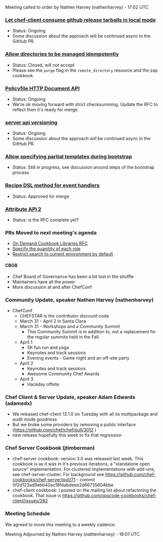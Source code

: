 Meeting called to order by Nathen Harvey (nathenharvey) - 17:02 UTC

### [Let chef-client consume github release tarballs in local mode](https://github.com/chef/chef-rfc/pull/86)
* Status: Ongoing
* Some discussion about the approach will be continued async in the GitHub PR.

### [Allow directories to be managed idempotently](https://github.com/chef/chef-rfc/pull/89)
* Status: Closed, will not accept
* Please see the `purge` flag in the `remote_directory` resource and the zap cookbook.

### [Policyfile HTTP Document API](https://github.com/chef/chef-rfc/pull/91)
* Status: Ongoing
* We're ok moving forward with strict checksumming.  Update the RFC to reflect then it's ready for merge.

### [server api versioning](https://github.com/chef/chef-rfc/pull/92)
* Status: Ongiong
* Some discussion about the approach will be continued async in the GitHub PR.

### [Allow specifying partial templates during bootstrap](https://github.com/chef/chef-rfc/pull/82)
  * Status:  Still in progress, see discussion around steps of the bootstrap process
  
### [Recipe DSL method for event handlers](https://github.com/chef/chef-rfc/pull/83)
  * Status:  Approved for merge
  
### [Attribute API 2](https://github.com/chef/chef-rfc/pull/77)
  * Status:  is the RFC complete yet?
  
### PRs Moved to next meeting's agenda

* [On Demand Cookbook Libraries RFC](https://github.com/chef/chef-rfc/pull/93)
* [Specify the quanitity of each role](https://github.com/chef/chef-rfc/pull/95)
* [Restrict search to current environment by default](https://github.com/chef/chef-rfc/pull/96)

#### CBGB

* Chef Board of Governance has been a bit lost in the shuffle
* Maintainers have all the power
* More discussion at and after ChefConf

### Community Update, speaker Nathen Harvey (nathenharvey)

* ChefConf
  * CHEFSTAR is the contributor discount code
  * March 31 - April 2 in Santa Clara
  * March 31 - Workshops and a Community Summit
    * This Community Summit is in addition to, not a replacement for the regular summits held in the Fall.
  * April 1 
    * 5K fun run and yoga 
    * Keynotes and track sessions
    * Evening events - Game night and an off-site party
  * April 2
    * Keynotes and track sessions
    * Awesome Community Chef Awards
  * April 3
    * Hackday offsite

### Chef Client & Server Update, speaker Adam Edwards (adamedx)
* We released chef-client 12.1.0 on Tuesday with all its multipackage and audit mode goodness
* But we broke some providers by removing a public interface  (https://github.com/chef/chef/pull/3012
)
* new release hopefully this week to fix that regression
  
### Chef Server Cookbook (jtimberman)
* chef-server cookbook: version 3.0 was released last week. This cookbook is as it was in it's previous iterations, a "standalone open source" implementation. For clustered implementations with add-ons, see chef-server-cluster. For background see https://github.com/chef-cookbooks/chef-server/pull/71 - commit 0f2d123ad9ebb40ac18fdabdeee2d66735604bbe
* chef-client cookbook: I posted on the mailing list about refactoring the cookbook. That issue is https://github.com/opscode-cookbooks/chef-client/issues/282

### Meeting Schedule

We agreed to move this meeting to a weekly cadence.


Meeting Adjourned by Nathen Harvey (nathenharvey) - 18:01 UTC